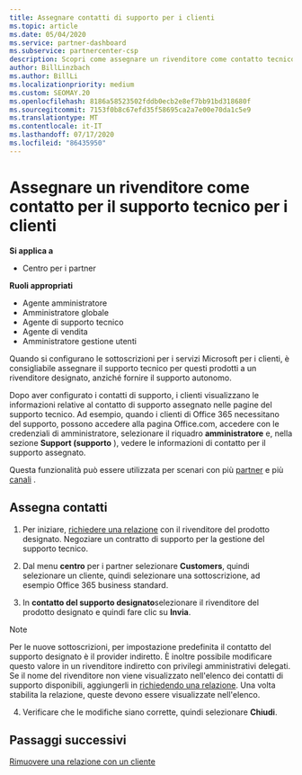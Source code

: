 ```yaml
---
title: Assegnare contatti di supporto per i clienti
ms.topic: article
ms.date: 05/04/2020
ms.service: partner-dashboard
ms.subservice: partnercenter-csp
description: Scopri come assegnare un rivenditore come contatto tecnico per i clienti che dispongono di sottoscrizioni ai servizi Microsoft.
author: BillLinzbach
ms.author: BillLi
ms.localizationpriority: medium
ms.custom: SEOMAY.20
ms.openlocfilehash: 8186a58523502fddb0ecb2e8ef7bb91bd318680f
ms.sourcegitcommit: 7153f0b8c67efd35f58695ca2a7e00e70da1c5e9
ms.translationtype: MT
ms.contentlocale: it-IT
ms.lasthandoff: 07/17/2020
ms.locfileid: "86435950"
---
```

# <a name="assign-a-reseller-as-a-technical-support-contact-for-customers"></a>Assegnare un rivenditore come contatto per il supporto tecnico per i clienti

**Si applica a**

- Centro per i partner

**Ruoli appropriati**

- Agente amministratore
- Amministratore globale
- Agente di supporto tecnico
- Agente di vendita
- Amministratore gestione utenti

Quando si configurano le sottoscrizioni per i servizi Microsoft per i clienti, è consigliabile assegnare il supporto tecnico per questi prodotti a un rivenditore designato, anziché fornire il supporto autonomo.

Dopo aver configurato i contatti di supporto, i clienti visualizzano le informazioni relative al contatto di supporto assegnato nelle pagine del supporto tecnico. Ad esempio, quando i clienti di Office 365 necessitano del supporto, possono accedere alla pagina Office.com, accedere con le credenziali di amministratore, selezionare il riquadro **amministratore** e, nella sezione **Support (supporto** ), vedere le informazioni di contatto per il supporto assegnato.

Questa funzionalità può essere utilizzata per scenari con più [partner](multipartner.md) e più [canali](multichannel.md) . 

<a href="" id="assigncontacts"></a>
## <a name="assign-contacts"></a>Assegna contatti

1.  Per iniziare, [richiedere una relazione](request-a-relationship-with-a-customer.md) con il rivenditore del prodotto designato. Negoziare un contratto di supporto per la gestione del supporto tecnico.

2.  Dal menu **centro** per i partner selezionare **Customers**, quindi selezionare un cliente, quindi selezionare una sottoscrizione, ad esempio Office 365 business standard.

3.  In **contatto del supporto designato**selezionare il rivenditore del prodotto designato e quindi fare clic su **Invia**. 

   >[!NOTE]  
 >Per le nuove sottoscrizioni, per impostazione predefinita il contatto del supporto designato è il provider indiretto. È inoltre possibile modificare questo valore in un rivenditore indiretto con privilegi amministrativi delegati.    
>Se il nome del rivenditore non viene visualizzato nell'elenco dei contatti di supporto disponibili, aggiungerli in [richiedendo una relazione](request-a-relationship-with-a-customer.md). Una volta stabilita la relazione, queste devono essere visualizzate nell'elenco.  

4.  Verificare che le modifiche siano corrette, quindi selezionare **Chiudi**.

## <a name="next-steps"></a>Passaggi successivi

[Rimuovere una relazione con un cliente](remove-a-relationship.md)
